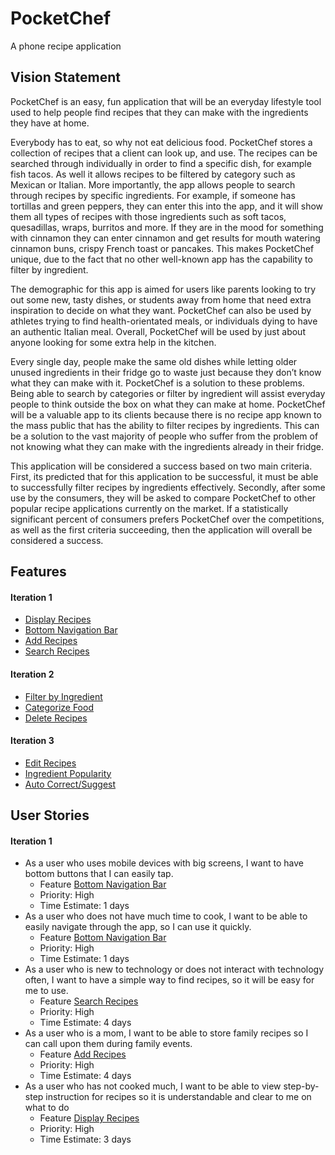 **PocketChef**
==============
A phone recipe application

Vision Statement
----------------
PocketChef is an easy, fun application that will be an everyday lifestyle tool 
used to help people find recipes that they can make with the ingredients they 
have at home. 

Everybody has to eat, so why not eat delicious food. PocketChef stores a 
collection of recipes that a client can look up, and use. The recipes can be 
searched through individually in order to find a specific dish, for example 
fish tacos. As well it allows recipes to be filtered by category such as Mexican
or Italian. More importantly, the app allows people to search through recipes 
by specific ingredients. For example, if someone has tortillas and green 
peppers, they can enter this into the app, and it will show them all types of 
recipes with those ingredients such as soft tacos, quesadillas, wraps, burritos 
and more. If they are in the mood for something with cinnamon they can enter 
cinnamon and get results for mouth watering cinnamon buns, crispy French toast
or pancakes. This makes PocketChef unique, due to the fact that no other 
well-known app has the capability to filter by ingredient. 

The demographic for this app is aimed for users like parents looking to try out
some new, tasty dishes, or students away from home that need extra inspiration
to decide on what they want. PocketChef can also be used by athletes trying to 
find health-orientated meals, or individuals dying to have an authentic Italian 
meal. Overall, PocketChef will be used by just about anyone looking for some
extra help in the kitchen.

Every single day, people make the same old dishes while letting older unused 
ingredients in their fridge go to waste just because they don’t know what they
can make with it. PocketChef is a solution to these problems. Being able to
search by categories or filter by ingredient will assist everyday people to
think outside the box on what they can make at home. PocketChef will be a
valuable app to its clients because there is no recipe app known to the mass
public that has the ability to filter recipes by ingredients. This can be a
solution to the vast majority of people who suffer from the problem of not
knowing what they can make with the ingredients already in their fridge.

This application will be considered a success based on two main criteria.
First, its predicted that for this application to be successful, it must be
able to successfully filter recipes by ingredients effectively. Secondly, after
some use by the consumers, they will be asked to compare PocketChef to other
popular recipe applications currently on the market. If a statistically
significant percent of consumers prefers PocketChef over the competitions, as
well as the first criteria succeeding, then the application will overall be 
considered a success. 


Features
--------

#### Iteration 1

*  [Display Recipes](https://code.cs.umanitoba.ca/comp3350-winter2020/pocketchef-5/issues/10)
*  [Bottom Navigation Bar](https://code.cs.umanitoba.ca/comp3350-winter2020/pocketchef-5/issues/11)
*  [Add Recipes](https://code.cs.umanitoba.ca/comp3350-winter2020/pocketchef-5/issues/2)
*  [Search Recipes](https://code.cs.umanitoba.ca/comp3350-winter2020/pocketchef-5/issues/1)

#### Iteration 2
*  [Filter by Ingredient](https://code.cs.umanitoba.ca/comp3350-winter2020/pocketchef-5/issues/8)
*  [Categorize Food](https://code.cs.umanitoba.ca/comp3350-winter2020/pocketchef-5/issues/7)
*  [Delete Recipes](https://code.cs.umanitoba.ca/comp3350-winter2020/pocketchef-5/issues/3)

#### Iteration 3
*  [Edit Recipes](https://code.cs.umanitoba.ca/comp3350-winter2020/pocketchef-5/issues/4)
*  [Ingredient Popularity](https://code.cs.umanitoba.ca/comp3350-winter2020/pocketchef-5/issues/6)
*  [Auto Correct/Suggest](https://code.cs.umanitoba.ca/comp3350-winter2020/pocketchef-5/issues/5)


User Stories
------------
#### Iteration 1

*  As a user who uses mobile devices with big screens, I want to have bottom buttons that I can easily tap.
    *   Feature [Bottom Navigation Bar](https://code.cs.umanitoba.ca/comp3350-winter2020/pocketchef-5/issues/11)
    *   Priority: High
    *   Time Estimate: 1 days
*  As a user who does not have much time to cook, I want to be able to easily navigate through the app, so I can use it quickly.
    *   Feature [Bottom Navigation Bar](https://code.cs.umanitoba.ca/comp3350-winter2020/pocketchef-5/issues/11)
    *   Priority: High
    *   Time Estimate: 1 days
*  As a user who is new to technology or does not interact with technology often, I want to have a simple way to find recipes, so it will be easy for me to use.
    *   Feature [Search Recipes](https://code.cs.umanitoba.ca/comp3350-winter2020/pocketchef-5/issues/1)
    *   Priority: High
    *   Time Estimate: 4 days
*  As a user who is a mom, I want to be able to store family recipes so I can call upon them during family events.
    *   Feature [Add Recipes](https://code.cs.umanitoba.ca/comp3350-winter2020/pocketchef-5/issues/2)
    *   Priority: High
    *   Time Estimate: 4 days
*  As a user who has not cooked much, I want to be able to view step-by-step instruction for recipes so it is understandable and clear to me on what to do 
    *   Feature [Display Recipes](https://code.cs.umanitoba.ca/comp3350-winter2020/pocketchef-5/issues/10)
    *   Priority: High
    *   Time Estimate: 3 days
